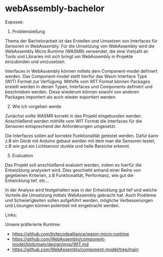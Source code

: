 # webAssembly-bachelor

Exposee:

1. Problemstellung
   
Thema der Bachelorarbeit ist das Erstellen und Umsetzen von Interfaces für Sensoren in WebAssembly. Für die Umsetzung von WebAssembly wird die WebAssembly Micro Runtime (WASMR) verwendet, die eine Vielzahl an Tools und Libraries mit sich bringt um WebAssembly in Projekte einzubinden und umzusetzen. 

Interfaces in WebAssembly können mittels dem Component-model definiert werden. Das Component-model stellt hierfür das Wasm Interface Type (WIT) Format zur Verfügung. Mithilfe vom WIT Format können Packages erstellt werden in denen Typen, Interfaces und Components definiert und beschrieben werden. Diese wiederum können sowohl von anderen Packages importiert als auch wieder exportiert werden. 

2. Wie ich vorgehen werde

Zunächst sollte WASMR korrekt in das Projekt eingebunden werden. Anschließend werden mithilfe vom WIT Format die Interfaces für die Sensoren entsprechend der Anforderungen umgesetzt. 

Die Interfaces sollen auf korrekte Funktionalität getestet werden. Dafür kann z.B ein Gerät mit Arduino gebaut werden mit dem man die Sensoren testet, z.B wie gut ein Lichtsensor dunkle und helle Bereiche erkennt. 


3. Evaluation

Das Projekt soll anschließend evaluiert werden, indem es hierfür die Entwicklung analysiert wird. Dies geschieht anhand einer Reihe von gegebenen Kriterien, z.B Funktionalität, Performanz, wie gut die Entwicklung lief, etc... 

In der Analyse wird festgehalten was in der Entwicklung gut lief und welche Vorteile die Umsetzung mittels WebAssembly gebracht hat. Auch Probleme und Schwierigkeiten sollen aufgeführt werden, mögliche Verbesserungen und Lösungen können potentiell mit eingebracht werden. 

Links:

Unsere präferierte Runtime: 
* https://github.com/bytecodealliance/wasm-micro-runtime
* https://github.com/WebAssembly/component-model/blob/main/design/mvp/WIT.md
* https://github.com/WebAssembly/component-model/tree/main
